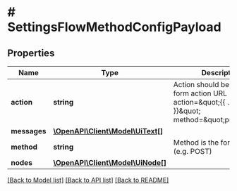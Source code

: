 # # SettingsFlowMethodConfigPayload

## Properties

Name | Type | Description | Notes
------------ | ------------- | ------------- | -------------
**action** | **string** | Action should be used as the form action URL &#x60;&lt;form action&#x3D;\&quot;{{ .Action }}\&quot; method&#x3D;\&quot;post\&quot;&gt;&#x60;. |
**messages** | [**\OpenAPI\Client\Model\UiText[]**](UiText.md) |  | [optional]
**method** | **string** | Method is the form method (e.g. POST) |
**nodes** | [**\OpenAPI\Client\Model\UiNode[]**](UiNode.md) |  |

[[Back to Model list]](../../README.md#models) [[Back to API list]](../../README.md#endpoints) [[Back to README]](../../README.md)
